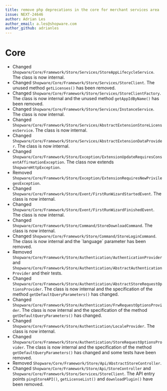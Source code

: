 ```yaml
---
title: remove php deprecations in the core for merchant services area
issue: NEXT-24646
author: Adrian Les
author_email: a.les@shopware.com
author_github: adrianles
---
```

# Core
* Changed `Shopware/Core/Framework/Store/Services/StoreAppLifecycleService`. The class is now internal.
* Changed `Shopware/Core/Framework/Store/Services/StoreClient`. The unused method `getLicenses()` has been removed.
* Changed `Shopware/Core/Framework/Store/Services/StoreClientFactory`. The class is now internal and the unused method `getAppIdByName()` has been removed.
* Changed `Shopware/Core/Framework/Store/Services/InstanceService`. The class is now internal.
* Changed `Shopware/Core/Framework/Store/Services/AbstractExtensionStoreLicensesService`. The class is now internal.
* Changed `Shopware/Core/Framework/Store/Services/AbstractExtensionDataProvider`. The class is now internal.
* Changed `Shopware/Core/Framework/Store/Exception/ExtensionUpdateRequiresConsentAffirmationException`. The class now extends `ShopwareHttpException`.
* Removed `Shopware/Core/Framework/Store/Exception/ExtensionRequiresNewPrivilegesException`.
* Changed `Shopware/Core/Framework/Store/Event/FirstRunWizardStartedEvent`. The class is now internal.
* Changed `Shopware/Core/Framework/Store/Event/FirstRunWizardFinishedEvent`. The class is now internal.
* Changed `Shopware/Core/Framework/Store/Command/StoreDownloadCommand`. The class is now internal.
* Changed `Shopware/Core/Framework/Store/Command/StoreLoginCommand`. The class is now internal and the ´language´ parameter has been removed.
* Removed `Shopware/Core/Framework/Store/Authentication/AuthenticationProvider` and `Shopware/Core/Framework/Store/Authentication/AbstractAuthenticationProvider` and their tests.
* Changed `Shopware/Core/Framework/Store/Authentication/AbstractStoreRequestOptionsProvider`. The class is now internal and the specification of the method `getDefaultQueryParameters()` has changed.
* Changed `Shopware/Core/Framework/Store/Authentication/FrwRequestOptionsProvider`. The class is now internal and the specification of the method `getDefaultQueryParameters()` has changed.
* Changed `Shopware/Core/Framework/Store/Authentication/LocaleProvider`. The class is now internal.
* Changed `Shopware/Core/Framework/Store/Authentication/StoreRequestOptionsProvider`. The class is now internal and the specification of the method `getDefaultQueryParameters()` has changed and some tests have been removed.
* Removed `Shopware/Core/Framework/Store/Api/AbstractStoreController`.
* Changed `Shopware/Core/Framework/Store/Api/StoreController` and `Shopware/Core/Framework/Store/Services/StoreClient`. The API entry points `pingStoreAPI()`, `getLicenseList()` and `downloadPlugin()` have been removed.
